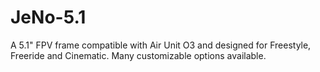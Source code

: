 # JeNo-5.1
A 5.1" FPV frame compatible with Air Unit O3 and designed for Freestyle, Freeride and Cinematic. Many customizable options available.
